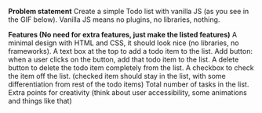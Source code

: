 **Problem statement**
Create a simple Todo list with vanilla JS (as you see in the GIF below). Vanilla JS means no plugins, no libraries, nothing.


**Features (No need for extra features, just make the listed features)**
A minimal design with HTML and CSS, it should look nice (no libraries, no frameworks).
A text box at the top to add a todo item to the list.
Add button: when a user clicks on the button, add that todo item to the list.
A delete button to delete the todo item completely from the list.
A checkbox to check the item off the list. (checked item should stay in the list, with some differentiation from rest of the todo items)
Total number of tasks in the list.
Extra points for creativity (think about user accessibility, some animations and things like that)


